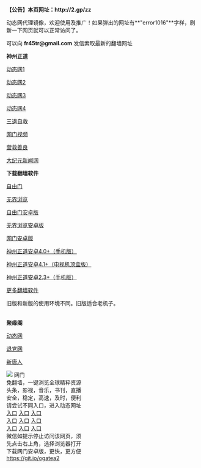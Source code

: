 <p><strong>【公告】本页网址：http://2.gp/zz</strong></p>
<p>动态网代理镜像，欢迎使用及推广！如果弹出的网址有**"error1016"**字样，刷新一下网页就可以正常访问了。</p>
<p>可以向 <strong>fr45tr@gmail.com</strong> 发信索取最新的翻墙网址</p>
<p><strong>神州正道</strong></p>
<p><a href="http://rxrkstof.reogg.ga/70dw" rel="nofollow">动态网1</a></p>
<p><a href="http://rxrkstof.reogg.ga/70ipdw" rel="nofollow">动态网2</a></p>
<p><a href="http://rxrkstof.reogg.ga/70wmdw" rel="nofollow">动态网3</a></p>
<p><a href="http://rxrkstof.reogg.ga/70sdtw" rel="nofollow">动态网4</a></p>
<p><a href="http://rxrkstof.reogg.ga/70st/" rel="nofollow">三退自救</a></p>
<p><a href="http://t.cn/Ruke8Wl" rel="nofollow">网门视频</a></p>
<p><a href="http://rxrkstof.reogg.ga/70qg" rel="nofollow">营救善良</a></p>
<p><a href="http://36.233.91.56/2/" rel="nofollow">大纪元新闻网</a></p>
<p><strong>下载翻墙软件</strong></p>


<p><a href="https://git.io/fgp" rel="nofollow">自由门</a></p>
<p><a href="https://git.io/vEJlj rel="nofollow">无界浏览</a></p>
<p><a href="https://git.io/fgma" rel="nofollow">自由门安卓版</a></p>
<p><a href="https://s3.amazonaws.com/693/um.apk" rel="nofollow">无界浏览安卓版</a></p>
<p><a href="https://git.io/ogatea2">网门安卓版</a></p>
<p><a href="https://git.io/vQjqe" rel="nofollow">神州正道安卓4.0+（手机版）</a></p>
<p><a href="https://git.io/vAonz" rel="nofollow">神州正道安卓4.1+（电视机顶盒版）</a></p>
<p><a href="https://git.io/vAH9P" rel="nofollow">神州正道安卓2.3+（手机版）</a></p>
<p><a href="https://github.com/bannedbook/fanqiang/wiki">更多翻墙软件</a></p>
旧版和新版的使用环境不同。旧版适合老机子。<br>


<br>
<p><strong>聚缘阁</strong></p>
<p><a href="http://de33.6433.cf" rel="nofollow">动态网</a></p>
<p><a href="http://de33.6433.cf" rel="nofollow">退党网</a></p>
<p><a href="http://de33.6433.cf" rel="nofollow">新唐人</a></p>
<td align="center"><a target="_blank" href="https://cloud.githubusercontent.com/assets/11880933/13434984/f430fae2-e012-11e5-814f-c2df1e82b247.jpg"><img src="https://cloud.githubusercontent.com/assets/11880933/13434984/f430fae2-e012-11e5-814f-c2df1e82b247.jpg" style="max-width:100%;"></a></td>
  </tr>
  <tr>
    <td align="center">网门<br>
      免翻墙，一键浏览全球精粹资源<br>
      头条，影视，音乐，书刊，直播<br>
      安全，稳定，高速，及时，便利<br>
    </td>
  </tr><tr>
    <td align="center">请尝试不同入口，进入动态网址<br>      
      <a href="https://s3.amazonaws.com/ogate/show.htm?from=852" rel="nofollow">入口</a>
      <a href="https://s3.us-east-2.amazonaws.com/ogateh/show.htm?from=852" rel="nofollow">入口</a>
      <a href="https://s3.eu-west-2.amazonaws.com/ogatel/show.htm?from=852" rel="nofollow">入口</a><br>
      <a href="https://s3.ap-south-1.amazonaws.com/ogatem/show.htm?from=852" rel="nofollow">入口</a>
      <a href="https://s3.ap-northeast-2.amazonaws.com/ogates/show.htm?from=852" rel="nofollow">入口</a>
      <a href="https://s3-us-west-1.amazonaws.com/ogaten/show.htm?from=852" rel="nofollow">入口</a><br>
      <a href="https://s3.eu-central-1.amazonaws.com/ogatef/show.htm?from=852" rel="nofollow">入口</a>
      <a href="https://s3.ca-central-1.amazonaws.com/ogatec/show.htm?from=852" rel="nofollow">入口</a>
      <a href="https://s3-ap-northeast-1.amazonaws.com/ogatet/show.htm?from=852" rel="nofollow">入口</a><br>
      微信如提示停止访问该网页，须<br>
      先点击右上角，选择浏览器打开<br>
    </td>
  </tr>
  <tr>
    <td align="center">
      下载网门安卓版，更快，更方便<br><a href="https://raw.githubusercontent.com/oGate2/up/master/oGate.apk" rel="nofollow">https://git.io/ogatea2</a><br>
